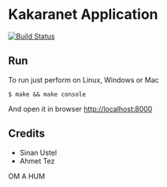 Kakaranet Application
=====================

[![Build Status](https://travis-ci.org/kakaranet/games.svg?branch=master)](https://travis-ci.org/kakaranet/games)

Run
---

To run just perform on Linux, Windows or Mac

    $ make && make console

And open it in browser [http://localhost:8000](http://localhost:8080/static/app/index.htm)

Credits
-------

* Sinan Ustel
* Ahmet Tez

OM A HUM

